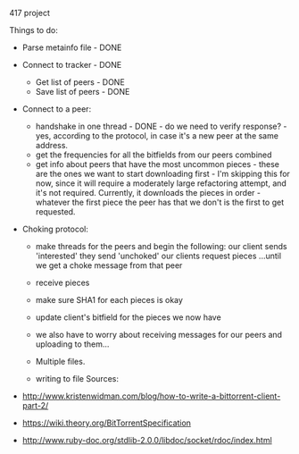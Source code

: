 417 project

Things to do:

* Parse metainfo file - DONE
* Connect to tracker - DONE
  * Get list of peers - DONE
  * Save list of peers - DONE
* Connect to a peer:
  * handshake in one thread - DONE - do we need to verify response? - yes, according to the protocol, in case it's a new peer at the same address.
  * get the frequencies for all the bitfields from our peers combined
  * get info about peers that have the most uncommon pieces - these are the ones we want to start downloading first - I'm skipping this for now, since it will require a moderately large refactoring attempt, and it's not required.  Currently, it downloads the pieces in order - whatever the first piece the peer has that we don't is the first to get requested.
* Choking protocol:

  * make threads for the peers and begin the following:
		our client sends 'interested'
		they send 'unchoked'
		our clients request pieces
		...until we get a choke message from that peer
  * receive pieces
  * make sure SHA1 for each pieces is okay
  * update client's bitfield for the pieces we now have

  * we also have to worry about receiving messages for our peers and uploading to them... 
  * Multiple files.
  * writing to file
Sources:

* http://www.kristenwidman.com/blog/how-to-write-a-bittorrent-client-part-2/
* https://wiki.theory.org/BitTorrentSpecification
* http://www.ruby-doc.org/stdlib-2.0.0/libdoc/socket/rdoc/index.html
